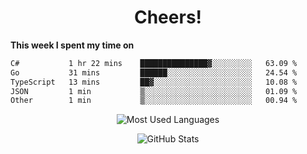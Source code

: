 <h1 align="center">Cheers!</h1>

**This week I spent my time on**
<!--START_SECTION:waka-->

```txt
C#           1 hr 22 mins    ███████████████▓░░░░░░░░░   63.09 %
Go           31 mins         ██████░░░░░░░░░░░░░░░░░░░   24.54 %
TypeScript   13 mins         ██▓░░░░░░░░░░░░░░░░░░░░░░   10.08 %
JSON         1 min           ▒░░░░░░░░░░░░░░░░░░░░░░░░   01.09 %
Other        1 min           ▒░░░░░░░░░░░░░░░░░░░░░░░░   00.94 %
```

<!--END_SECTION:waka-->

<p align="center"><img src="https://github-readme-stats.vercel.app/api/top-langs/?username=thnkrn&layout=compact&hide=html&theme=tokyonight" alt="Most Used Languages" /></p>

<p align="center"><img src="https://github-readme-stats.vercel.app/api?username=thnkrn&show_icons=true&count_private=true&theme=tokyonight&show=reviews&hide_rank=false&rank_icon=github" alt="GitHub Stats" /></p>

<!-- <p align="center"><a href="https://wakatime.com"><img src="https://wakatime.com/share/@thnkrn/40092326-d1bd-471b-89da-9a7c63939402.png" /></p>
 -->
